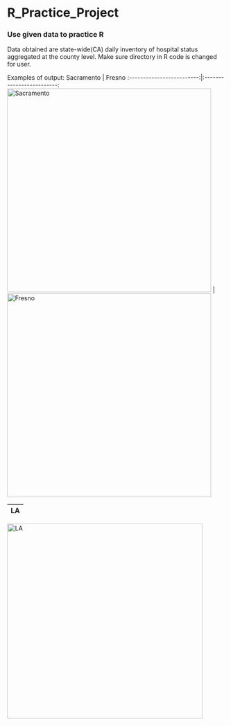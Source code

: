 # R_Practice_Project
### Use given data to practice R 
Data obtained are state-wide(CA) daily inventory of hospital status aggregated at the county level. 
Make sure directory in R code is changed for user.

Examples of output:
Sacramento                 |  Fresno
:-------------------------:|:-------------------------:
<img width="470" alt="Sacramento" src="https://user-images.githubusercontent.com/30707159/85637018-e71abd80-b636-11ea-83a5-749f35e2a555.png">  |  <img width="470" alt="Fresno" src="https://user-images.githubusercontent.com/30707159/85637001-db2efb80-b636-11ea-907e-4d51a7e738a2.png">

LA               |
:---------------:|
<img width="450" alt="LA" src="https://user-images.githubusercontent.com/30707159/85637012-e2560980-b636-11ea-9742-aceb338434c0.png">

